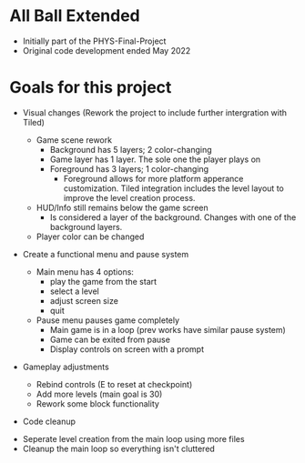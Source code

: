 # All Ball Extended
* Initially part of the PHYS-Final-Project
* Original code development ended May 2022

# Goals for this project
- Visual changes (Rework the project to include further intergration with Tiled)
  * Game scene rework
    - Background has 5 layers; 2 color-changing
    - Game layer has 1 layer. The sole one the player plays on
    - Foreground has 3 layers; 1 color-changing
      - Foreground allows for more platform apperance customization. Tiled integration includes the level layout to improve the level creation process. 
  * HUD/Info still remains below the game screen
    - Is considered a layer of the background. Changes with one of the background layers.
  * Player color can be changed
   
- Create a functional menu and pause system
  * Main menu has 4 options:    
    - play the game from the start
    - select a level
    - adjust screen size 
    - quit
  * Pause menu pauses game completely
    - Main game is in a loop (prev works have similar pause system)
    - Game can be exited from pause
    - Display controls on screen with a prompt

- Gameplay adjustments
  * Rebind controls (E to reset at checkpoint)
  * Add more levels (main goal is 30)
  * Rework some block functionality

- Code cleanup
 * Seperate level creation from the main loop using more files
 * Cleanup the main loop so everything isn't cluttered 